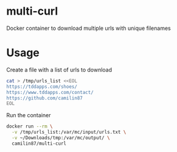 # multi-curl  

Docker container to download multiple urls with unique filenames  

# Usage  

Create a file with a list of urls to download  

```bash
cat > /tmp/urls_list <<EOL
https://tddapps.com/shoes/
https://www.tddapps.com/contact/
https://github.com/camilin87
EOL
```

Run the container  

```bash
docker run --rm \
  -v /tmp/urls_list:/var/mc/input/urls.txt \
  -v ~/Downloads/tmp:/var/mc/output/ \
  camilin87/multi-curl
```
